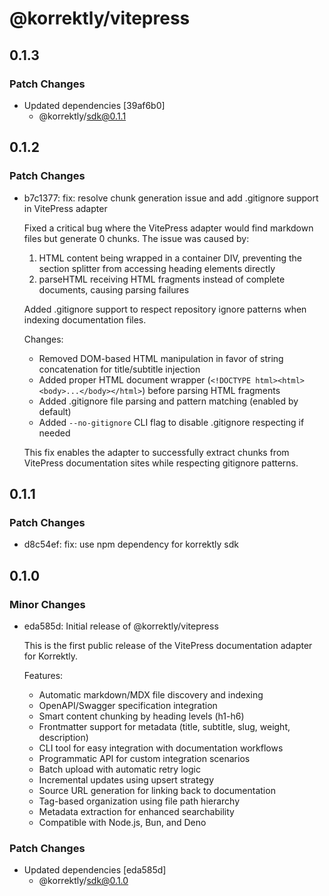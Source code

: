 # @korrektly/vitepress

## 0.1.3

### Patch Changes

- Updated dependencies [39af6b0]
  - @korrektly/sdk@0.1.1

## 0.1.2

### Patch Changes

- b7c1377: fix: resolve chunk generation issue and add .gitignore support in VitePress adapter

  Fixed a critical bug where the VitePress adapter would find markdown files but generate 0 chunks. The issue was caused by:

  1. HTML content being wrapped in a container DIV, preventing the section splitter from accessing heading elements directly
  2. parseHTML receiving HTML fragments instead of complete documents, causing parsing failures

  Added .gitignore support to respect repository ignore patterns when indexing documentation files.

  Changes:

  - Removed DOM-based HTML manipulation in favor of string concatenation for title/subtitle injection
  - Added proper HTML document wrapper (`<!DOCTYPE html><html><body>...</body></html>`) before parsing HTML fragments
  - Added .gitignore file parsing and pattern matching (enabled by default)
  - Added `--no-gitignore` CLI flag to disable .gitignore respecting if needed

  This fix enables the adapter to successfully extract chunks from VitePress documentation sites while respecting gitignore patterns.

## 0.1.1

### Patch Changes

- d8c54ef: fix: use npm dependency for korrektly sdk

## 0.1.0

### Minor Changes

- eda585d: Initial release of @korrektly/vitepress

  This is the first public release of the VitePress documentation adapter for Korrektly.

  Features:

  - Automatic markdown/MDX file discovery and indexing
  - OpenAPI/Swagger specification integration
  - Smart content chunking by heading levels (h1-h6)
  - Frontmatter support for metadata (title, subtitle, slug, weight, description)
  - CLI tool for easy integration with documentation workflows
  - Programmatic API for custom integration scenarios
  - Batch upload with automatic retry logic
  - Incremental updates using upsert strategy
  - Source URL generation for linking back to documentation
  - Tag-based organization using file path hierarchy
  - Metadata extraction for enhanced searchability
  - Compatible with Node.js, Bun, and Deno

### Patch Changes

- Updated dependencies [eda585d]
  - @korrektly/sdk@0.1.0
